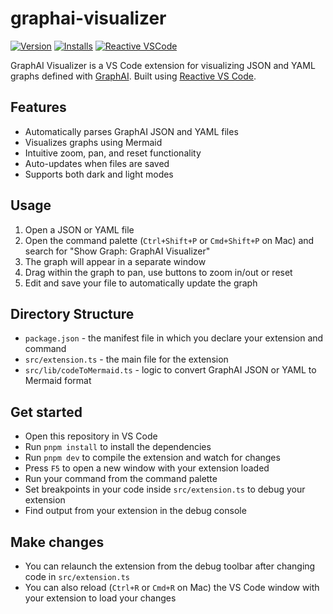 # graphai-visualizer

[![Version](https://img.shields.io/visual-studio-marketplace/v/receptron.graphai-visualizer)](https://marketplace.visualstudio.com/items?itemName=receptron.graphai-visualizer) [![Installs](https://img.shields.io/visual-studio-marketplace/i/receptron.graphai-visualizer)](https://marketplace.visualstudio.com/items?itemName=receptron.graphai-visualizer) [![Reactive VSCode](https://img.shields.io/badge/Reactive-VSCode-%23007ACC?style=flat&labelColor=%23229863)](https://kermanx.github.io/reactive-vscode/)

GraphAI Visualizer is a VS Code extension for visualizing JSON and YAML graphs defined with [GraphAI](https://github.com/receptron/graphai). Built using [Reactive VS Code](https://kermanx.github.io/reactive-vscode/).

## Features

- Automatically parses GraphAI JSON and YAML files
- Visualizes graphs using Mermaid
- Intuitive zoom, pan, and reset functionality
- Auto-updates when files are saved
- Supports both dark and light modes

## Usage

1. Open a JSON or YAML file
2. Open the command palette (`Ctrl+Shift+P` or `Cmd+Shift+P` on Mac) and search for "Show Graph: GraphAI Visualizer"
3. The graph will appear in a separate window
4. Drag within the graph to pan, use buttons to zoom in/out or reset
5. Edit and save your file to automatically update the graph

## Directory Structure

* `package.json` - the manifest file in which you declare your extension and command
* `src/extension.ts` - the main file for the extension
* `src/lib/codeToMermaid.ts` - logic to convert GraphAI JSON or YAML to Mermaid format

## Get started

* Open this repository in VS Code
* Run `pnpm install` to install the dependencies
* Run `pnpm dev` to compile the extension and watch for changes
* Press `F5` to open a new window with your extension loaded
* Run your command from the command palette
* Set breakpoints in your code inside `src/extension.ts` to debug your extension
* Find output from your extension in the debug console

## Make changes

* You can relaunch the extension from the debug toolbar after changing code in `src/extension.ts`
* You can also reload (`Ctrl+R` or `Cmd+R` on Mac) the VS Code window with your extension to load your changes
